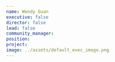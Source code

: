 ```yaml
---
name: Wendy Guan
executive: false
director: false
lead: false
community_manager: 
position:  
project:  
image: ../assets/default_exec_image.png
---
```

